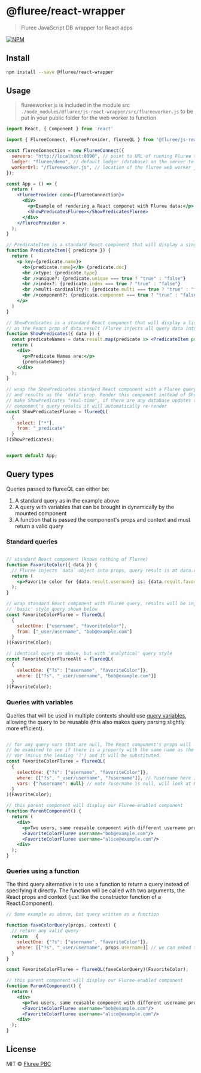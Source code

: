 # @fluree/react-wrapper

> Fluree JavaScript DB wrapper for React apps

[![NPM](https://img.shields.io/npm/v/@fluree/react-wrapper.svg)](https://www.npmjs.com/package/@fluree/react-wrapper) 

## Install

```bash
npm install --save @fluree/react-wrapper
```

## Usage
> flureeworker.js is included in the module src `./node_modules/@fluree/js-react-wrapper/src/flureeworker.js`
> to be put in your public folder for the web worker to function

```jsx
import React, { Component } from 'react'

import { FlureeConnect, FlureeProvider, flureeQL } from '@fluree/js-react-wrapper'

const flureeConnection = new FlureeConnect({
  servers: "http://localhost:8090", // point to URL of running Fluree transactor or peer server
  ledger: "fluree/demo", // default ledger (database) on the server to use for this connection
  workerUrl: "/flureeworker.js", // location of the fluree web worker javascript file
});

const App = () => {
  return (
    <FlureeProvider conn={flureeConnection}>
      <div>
        <p>Example of rendering a React componet with Fluree data:</p>
        <ShowPredicatesFluree></ShowPredicatesFluree>
      </div>
    </FlureeProvider >
  );
}

// PredicateItem is a standard React component that will display a single predicate item from the db's schema
function PredicateItem({ predicate }) {
  return (
    <p key={predicate.name}>
      <b>{predicate.name}</b> {predicate.doc}
      <br />type: {predicate.type}
      <br />unique?: {predicate.unique === true ? "true" : "false"}
      <br />index?: {predicate.index === true ? "true" : "false"}
      <br />multi-cardinality?: {predicate.multi === true ? "true" : "false"}
      <br />component?: {predicate.component === true ? "true" : "false"}
    </p>
  )
}

// ShowPredicates is a standard React component that will display a list of Predicates passed in
// as the React prop of data.result (Fluree injects all query data into a component's 'data' prop)
function ShowPredicates({ data }) {
  const predicateNames = data.result.map(predicate => <PredicateItem predicate={predicate} />);
  return (
    <div>
      <p>Predicate Names are:</p>
      {predicateNames}
    </div>
  );
}

// wrap the ShowPredicates standard React component with a Fluree query, it will inject the status
// and results as the 'data' prop. Render this component instead of ShowPredicates. This will also
// make ShowPredicates "real-time", if there are any database updates that would affect this
// component's query results it will automatically re-render
const ShowPredicatesFluree = flureeQL(
  {
    select: ["*"],
    from: "_predicate"
  }
)(ShowPredicates);


export default App;

```

## Query types

Queries passed to flureeQL can either be:

1. A standard query as in the example above
2. A query with variables that can be brought in dynamically by the mounted component
3. A function that is passed the component's props and context and must return a valid query


### Standard queries

```jsx

// standard React component (knows nothing of Fluree)
function FavoriteColor({ data }) {
  // Fluree injects `data` object into props, query result is at data.result
  return (
    <p>Favorite color for {data.result.username} is: {data.result.favoriteColor}</p>
  );
}

// wrap standard React component with Fluree query, results will be injected
// 'basic' style query shown below
const FavoriteColorFluree = flureeQL(
  {
    selectOne: ["username", "favoriteColor"],
    from: ["_user/username", "bob@example.com"]
  }
)(FavoriteColor);

// identical query as above, but with 'analytical' query style
const FavoriteColorFlureeAlt = flureeQL(
  {
    selectOne: {"?s": ["username", "favoriteColor"]},
    where: [["?s", "_user/username", "bob@example.com"]]
  }
)(FavoriteColor);

```

### Queries with variables

Queries that will be used in multiple contexts should use 
[query variables](https://docs.flur.ee/docs/query/analytical-query#variables), 
allowing the query to be reusable (this also makes query parsing slightly more efficient).

```jsx

// for any query vars that are null, The React component's props will 
// be examined to see if there is a property with the same name as the missing
// var (minus the leading '?') and it will be substituted.
const FavoriteColorFluree = flureeQL(
  {
    selectOne: {"?s": ["username", "favoriteColor"]},
    where: [["?s", "_user/username", "?username"]], // ?username here is a query variable
    vars: {"?username": null} // note ?username is null, will look at React props for presence of 'username'
  }
)(FavoriteColor);

// this parent component will display our Fluree-enabled component
function ParentComponent() {
  return (
    <div>
      <p>Two users, same reusable component with different username property:</p>
      <FavoriteColorFluree username="bob@example.com"/>
      <FavoriteColorFluree username="alice@example.com"/>
    <div>
  );
}

```

### Queries using a function

The third query alternative is to use a function to return a query instead of specifying it directly.
The function will be called with two arguments, the React props and context 
(just like the constructor function of a React.Component).

```jsx
// Same example as above, but query written as a function

function faveColorQuery(props, context) {
  // return any valid query
  return   {
    selectOne: {"?s": ["username", "favoriteColor"]},
    where: [["?s", "_user/username", props.username]] // we can embed the value directly in the query
  }
}

const FavoriteColorFluree = flureeQL(faveColorQuery)(FavoriteColor);

// this parent component will display our Fluree-enabled component
function ParentComponent() {
  return (
    <div>
      <p>Two users, same reusable component with different username property:</p>
      <FavoriteColorFluree username="bob@example.com"/>
      <FavoriteColorFluree username="alice@example.com"/>
    <div>
  );
}
```


## License

MIT © [Fluree PBC](https://github.com/fluree)
